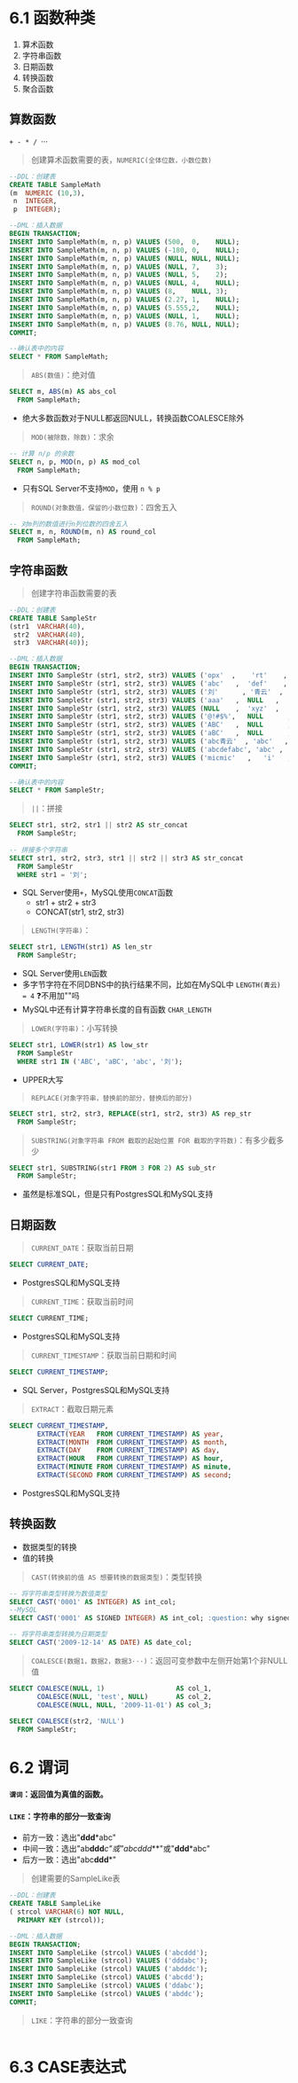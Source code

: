 # 6.1 函数种类
1. 算术函数
2. 字符串函数
3. 日期函数
4. 转换函数
5. 聚合函数

## 算数函数
`+ - * / `···

> 创建算术函数需要的表，`NUMERIC(全体位数，小数位数)`
```sql
--DDL：创建表
CREATE TABLE SampleMath
(m  NUMERIC (10,3),
 n  INTEGER,
 p  INTEGER);

--DML：插入数据
BEGIN TRANSACTION;
INSERT INTO SampleMath(m, n, p) VALUES (500,  0,    NULL);
INSERT INTO SampleMath(m, n, p) VALUES (-180, 0,    NULL);
INSERT INTO SampleMath(m, n, p) VALUES (NULL, NULL, NULL);
INSERT INTO SampleMath(m, n, p) VALUES (NULL, 7,    3);
INSERT INTO SampleMath(m, n, p) VALUES (NULL, 5,    2);
INSERT INTO SampleMath(m, n, p) VALUES (NULL, 4,    NULL);
INSERT INTO SampleMath(m, n, p) VALUES (8,    NULL, 3);
INSERT INTO SampleMath(m, n, p) VALUES (2.27, 1,    NULL);
INSERT INTO SampleMath(m, n, p) VALUES (5.555,2,    NULL);
INSERT INTO SampleMath(m, n, p) VALUES (NULL, 1,    NULL);
INSERT INTO SampleMath(m, n, p) VALUES (8.76, NULL, NULL);
COMMIT;

--确认表中的内容
SELECT * FROM SampleMath;
```

> `ABS(数值)`：绝对值
```sql
SELECT m, ABS(m) AS abs_col
  FROM SampleMath;
```
* 绝大多数函数对于NULL都返回NULL，转换函数COALESCE除外

> `MOD(被除数，除数)`：求余
```sql
-- 计算 n/p 的余数
SELECT n, p, MOD(n, p) AS mod_col
  FROM SampleMath;
```
* 只有SQL Server不支持`MOD`，使用 `n % p`

> `ROUND(对象数值，保留的小数位数)`：四舍五入
```sql
-- 对m列的数值进行n列位数的四舍五入
SELECT m, n, ROUND(m, n) AS round_col
  FROM SampleMath;
```

## 字符串函数

> 创建字符串函数需要的表
```sql
--DDL：创建表
CREATE TABLE SampleStr
(str1  VARCHAR(40),
 str2  VARCHAR(40),
 str3  VARCHAR(40));

--DML：插入数据
BEGIN TRANSACTION;
INSERT INTO SampleStr (str1, str2, str3) VALUES ('opx'  ,	 'rt'	 ,	NULL);
INSERT INTO SampleStr (str1, str2, str3) VALUES ('abc'	 ,	'def'	 ,	NULL);
INSERT INTO SampleStr (str1, str2, str3) VALUES ('刘'	  ,	'青云'  ,	'是我');
INSERT INTO SampleStr (str1, str2, str3) VALUES ('aaa'	 ,	NULL   ,	NULL);
INSERT INTO SampleStr (str1, str2, str3) VALUES (NULL 	 ,	'xyz'  ,	  NULL);
INSERT INTO SampleStr (str1, str2, str3) VALUES ('@!#$%',	NULL	  ,	NULL);
INSERT INTO SampleStr (str1, str2, str3) VALUES ('ABC'	 ,	NULL	  ,	NULL);
INSERT INTO SampleStr (str1, str2, str3) VALUES ('aBC'	 ,	NULL	  ,	NULL);
INSERT INTO SampleStr (str1, str2, str3) VALUES ('abc青云'  ,	'abc'	,	'ABC');
INSERT INTO SampleStr (str1, str2, str3) VALUES ('abcdefabc', 'abc'	,	'ABC');
INSERT INTO SampleStr (str1, str2, str3) VALUES ('micmic'   ,	'i'   , 'I');;
COMMIT;

--确认表中的内容
SELECT * FROM SampleStr;
```

> `||`：拼接
```sql
SELECT str1, str2, str1 || str2 AS str_concat
  FROM SampleStr;
  
-- 拼接多个字符串
SELECT str1, str2, str3, str1 || str2 || str3 AS str_concat
  FROM SampleStr
  WHERE str1 = '刘';
```
* SQL Server使用`+`，MySQL使用`CONCAT`函数
	* str1 + str2 + str3
	* CONCAT(str1, str2, str3)

> `LENGTH(字符串)`：
```sql
SELECT str1, LENGTH(str1) AS len_str
  FROM SampleStr;
```
* SQL Server使用`LEN`函数
* 多字节字符在不同DBNS中的执行结果不同，比如在MySQL中 `LENGTH(青云) = 4`  :question:不用加""吗
* MySQL中还有计算字符串长度的自有函数 `CHAR_LENGTH`

> `LOWER(字符串)`：小写转换
```sql
SELECT str1, LOWER(str1) AS low_str
  FROM SampleStr
  WHERE str1 IN ('ABC', 'aBC', 'abc', '刘');
```
* UPPER大写


> `REPLACE(对象字符串，替换前的部分，替换后的部分)`
```sql
SELECT str1, str2, str3, REPLACE(str1, str2, str3) AS rep_str
  FROM SampleStr;
```

> `SUBSTRING(对象字符串 FROM 截取的起始位置 FOR 截取的字符数)`：有多少截多少
```sql
SELECT str1, SUBSTRING(str1 FROM 3 FOR 2) AS sub_str
  FROM SampleStr;
```
* 虽然是标准SQL，但是只有PostgresSQL和MySQL支持

## 日期函数

> `CURRENT_DATE`：获取当前日期
```sql
SELECT CURRENT_DATE;
```
* PostgresSQL和MySQL支持

> `CURRENT_TIME`：获取当前时间
```sql
SELECT CURRENT_TIME;
```
* PostgresSQL和MySQL支持

> `CURRENT_TIMESTAMP`：获取当前日期和时间
```sql
SELECT CURRENT_TIMESTAMP;
```
* SQL Server，PostgresSQL和MySQL支持

> `EXTRACT`：截取日期元素
```sql
SELECT CURRENT_TIMESTAMP,
       EXTRACT(YEAR   FROM CURRENT_TIMESTAMP) AS year,
       EXTRACT(MONTH  FROM CURRENT_TIMESTAMP) AS month,
       EXTRACT(DAY    FROM CURRENT_TIMESTAMP) AS day,
       EXTRACT(HOUR   FROM CURRENT_TIMESTAMP) AS hour,
       EXTRACT(MINUTE FROM CURRENT_TIMESTAMP) AS minute,
       EXTRACT(SECOND FROM CURRENT_TIMESTAMP) AS second;
```
* PostgresSQL和MySQL支持

## 转换函数
* 数据类型的转换
* 值的转换

> `CAST(转换前的值 AS 想要转换的数据类型)`：类型转换
```sql
-- 将字符串类型转换为数值类型
SELECT CAST('0001' AS INTEGER) AS int_col;
--MySQL
SELECT CAST('0001' AS SIGNED INTEGER) AS int_col; :question: why signed

-- 将字符串类型转换为日期类型
SELECT CAST('2009-12-14' AS DATE) AS date_col;
```

> `COALESCE(数据1，数据2，数据3···)`：返回可变参数中左侧开始第1个非NULL值
```sql
SELECT COALESCE(NULL, 1)                  AS col_1,
       COALESCE(NULL, 'test', NULL)       AS col_2,
       COALESCE(NULL, NULL, '2009-11-01') AS col_3;
       
SELECT COALESCE(str2, 'NULL')
  FROM SampleStr;       
```

# 6.2 谓词
**`谓词`：返回值为真值的函数。**

#### `LIKE`：字符串的部分一致查询
* 前方一致：选出"**ddd***abc"
* 中间一致：选出"ab**ddd***c"或"abc**ddd***"或"**ddd***abc"
* 后方一致：选出"abc**ddd***"

> 创建需要的SampleLike表
```sql
--DDL：创建表
CREATE TABLE SampleLike
( strcol VARCHAR(6) NOT NULL,
  PRIMARY KEY (strcol));

--DML：插入数据
BEGIN TRANSACTION;
INSERT INTO SampleLike (strcol) VALUES ('abcddd');
INSERT INTO SampleLike (strcol) VALUES ('dddabc');
INSERT INTO SampleLike (strcol) VALUES ('abdddc');
INSERT INTO SampleLike (strcol) VALUES ('abcdd');
INSERT INTO SampleLike (strcol) VALUES ('ddabc');
INSERT INTO SampleLike (strcol) VALUES ('abddc');
COMMIT;
```

> `LIKE`：字符串的部分一致查询
```sql

```


# 6.3 CASE表达式

























